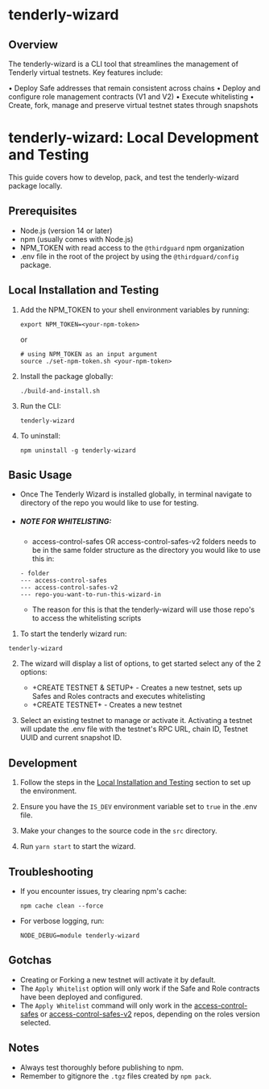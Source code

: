 # tenderly-wizard

## Overview

The tenderly-wizard is a CLI tool that streamlines the management of Tenderly virtual testnets. Key features include:

• Deploy Safe addresses that remain consistent across chains
• Deploy and configure role management contracts (V1 and V2)
• Execute whitelisting
• Create, fork, manage and preserve virtual testnet states through snapshots

# tenderly-wizard: Local Development and Testing

This guide covers how to develop, pack, and test the tenderly-wizard package locally.

## Prerequisites

- Node.js (version 14 or later)
- npm (usually comes with Node.js)
- NPM_TOKEN with read access to the `@thirdguard` npm organization
- .env file in the root of the project by using the `@thirdguard/config` package.

## Local Installation and Testing

1. Add the NPM_TOKEN to your shell environment variables by running:

   ```
   export NPM_TOKEN=<your-npm-token>
   ```

   or

   ```
   # using NPM_TOKEN as an input argument
   source ./set-npm-token.sh <your-npm-token>
   ```

2. Install the package globally:

   ```
   ./build-and-install.sh
   ```

3. Run the CLI:

   ```
   tenderly-wizard
   ```

4. To uninstall:
   ```
   npm uninstall -g tenderly-wizard
   ```

## Basic Usage

- Once The Tenderly Wizard is installed globally, in terminal navigate to directory of the repo you would like to use for testing.
- ##### NOTE FOR WHITELISTING:
   - access-control-safes OR access-control-safes-v2 folders needs to be in the same folder structure as the directory you would like to use this in:
   ```
   - folder
   --- access-control-safes
   --- access-control-safes-v2
   --- repo-you-want-to-run-this-wizard-in
   ```
   - The reason for this is that the tenderly-wizard will use those repo's to access the whitelisting scripts

   
1. To start the tenderly wizard run:

```
tenderly-wizard
```

2. The wizard will display a list of options, to get started select any of the 2 options:

   - +CREATE TESTNET & SETUP+ - Creates a new testnet, sets up Safes and Roles contracts and executes whitelisting
   - +CREATE TESTNET+ - Creates a new testnet

3. Select an existing testnet to manage or activate it. Activating a testnet will update the .env file with the testnet's RPC URL, chain ID, Testnet UUID and current snapshot ID.

## Development

1. Follow the steps in the [Local Installation and Testing](#local-installation-and-testing) section to set up the environment.

2. Ensure you have the `IS_DEV` environment variable set to `true` in the .env file.

3. Make your changes to the source code in the `src` directory.

4. Run `yarn start` to start the wizard.

## Troubleshooting

- If you encounter issues, try clearing npm's cache:

  ```
  npm cache clean --force
  ```

- For verbose logging, run:
  ```
  NODE_DEBUG=module tenderly-wizard

  ```

## Gotchas
- Creating or Forking a new testnet will activate it by default.
- The `Apply Whitelist` option will only work if the Safe and Role contracts have been deployed and configured. 
- The `Apply Whitelist` command will only work in the [access-control-safes](https://github.com/ThirdGuard/access-control-safes) or [access-control-safes-v2](https://github.com/ThirdGuard/access-control-safes-v2) repos, depending on the roles version selected.

## Notes

- Always test thoroughly before publishing to npm.
- Remember to gitignore the `.tgz` files created by `npm pack`.
